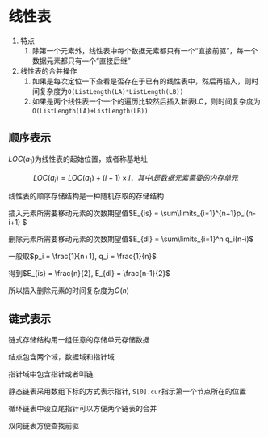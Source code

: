 # 线性表

1. 特点
   1. 除第一个元素外，线性表中每个数据元素都只有一个“直接前驱”，每一个数据元素都只有一个“直接后继”
2. 线性表的合并操作
   1. 如果是每次定位一下查看是否存在于已有的线性表中，然后再插入，则时间复杂度为``O(ListLength(LA)*ListLength(LB))``
   2. 如果是两个线性表一个一个的遍历比较然后插入新表LC，则时间复杂度为``O(ListLength(LA)+ListLength(LB))``

## 顺序表示

$LOC(a_1)$为线性表的起始位置，或者称基地址

$$LOC(a_i)=LOC(a_1)+(i-1)\times l，其中l是数据元素需要的内存单元$$

线性表的顺序存储结构是一种随机存取的存储结构



插入元素所需要移动元素的次数期望值$E_{is} = \sum\limits_{i=1}^{n+1}p_i(n-i+1) $

删除元素所需要移动元素的次数期望值$E_{dl} = \sum\limits_{i=1}^n q_i(n-i)$

一般取$p_i = \frac{1}{n+1}, q_i = \frac{1}{n}$

得到$E_{is} = \frac{n}{2}, E_{dl} = \frac{n-1}{2}$

所以插入删除元素的时间复杂度为$O(n)$

## 链式表示

链式存储结构用一组任意的存储单元存储数据

结点包含两个域，数据域和指针域

指针域中包含指针或者叫链

静态链表采用数组下标的方式表示指针, ``S[0].cur``指示第一个节点所在的位置

循环链表中设立尾指针可以方便两个链表的合并

双向链表方便查找前驱